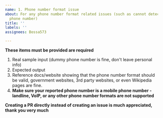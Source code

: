 ```yaml
---
name: 1. Phone number format issue
about: For any phone number format related issues (such as cannot detect a certain
  phone number)
title: ''
labels: ''
assignees: Bossa573

---
```


**These items must be provided are required**

1. Real sample input (dummy phone number is fine, don't leave personal info)
2. Expected output
3. Reference docs/website showing that the phone number format should be valid, government websites, 3rd party websites, or even Wikipedia pages are fine.
4. **Make sure your reported phone number is a mobile phone number - landline, VoIP, or any other phone number formats are not supported**

**Creating a PR directly instead of creating an issue is much appreciated, thank you very much**
